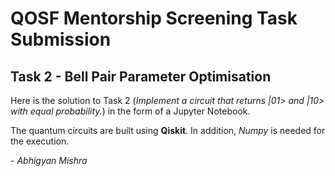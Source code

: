 # QOSF Mentorship Screening Task Submission

## Task 2 - Bell Pair Parameter Optimisation  

Here is the solution to Task 2 (*Implement a circuit that returns |01> and |10> with equal probability.*) in the form of a Jupyter Notebook.

The quantum circuits are built using **Qiskit**. In addition, *Numpy* is needed for the execution.

 *- Abhigyan Mishra*
